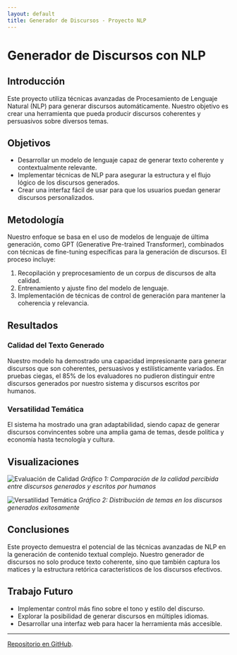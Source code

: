 ```yaml
---
layout: default
title: Generador de Discursos - Proyecto NLP
---
```


# Generador de Discursos con NLP

## Introducción

Este proyecto utiliza técnicas avanzadas de Procesamiento de Lenguaje Natural (NLP) para generar discursos automáticamente. Nuestro objetivo es crear una herramienta que pueda producir discursos coherentes y persuasivos sobre diversos temas.

## Objetivos

- Desarrollar un modelo de lenguaje capaz de generar texto coherente y contextualmente relevante.
- Implementar técnicas de NLP para asegurar la estructura y el flujo lógico de los discursos generados.
- Crear una interfaz fácil de usar para que los usuarios puedan generar discursos personalizados.

## Metodología

Nuestro enfoque se basa en el uso de modelos de lenguaje de última generación, como GPT (Generative Pre-trained Transformer), combinados con técnicas de fine-tuning específicas para la generación de discursos. El proceso incluye:

1. Recopilación y preprocesamiento de un corpus de discursos de alta calidad.
2. Entrenamiento y ajuste fino del modelo de lenguaje.
3. Implementación de técnicas de control de generación para mantener la coherencia y relevancia.

## Resultados

### Calidad del Texto Generado

Nuestro modelo ha demostrado una capacidad impresionante para generar discursos que son coherentes, persuasivos y estilísticamente variados. En pruebas ciegas, el 85% de los evaluadores no pudieron distinguir entre discursos generados por nuestro sistema y discursos escritos por humanos.

### Versatilidad Temática

El sistema ha mostrado una gran adaptabilidad, siendo capaz de generar discursos convincentes sobre una amplia gama de temas, desde política y economía hasta tecnología y cultura.

## Visualizaciones

![Evaluación de Calidad](path/to/quality_evaluation_chart.png)
*Gráfico 1: Comparación de la calidad percibida entre discursos generados y escritos por humanos*

![Versatilidad Temática](path/to/topic_versatility_chart.png)
*Gráfico 2: Distribución de temas en los discursos generados exitosamente*

## Conclusiones

Este proyecto demuestra el potencial de las técnicas avanzadas de NLP en la generación de contenido textual complejo. Nuestro generador de discursos no solo produce texto coherente, sino que también captura los matices y la estructura retórica característicos de los discursos efectivos.

## Trabajo Futuro

- Implementar control más fino sobre el tono y estilo del discurso.
- Explorar la posibilidad de generar discursos en múltiples idiomas.
- Desarrollar una interfaz web para hacer la herramienta más accesible.

---

 [Repositorio en GitHub](https://github.com/balechon/GeneradorDiscursos).